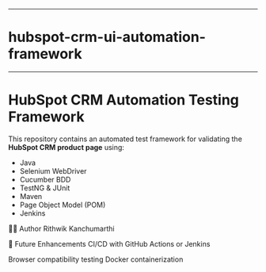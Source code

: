 ----------------------------------------------------------------------
# hubspot-crm-ui-automation-framework
----------------------------------------------------------------------
# HubSpot CRM Automation Testing Framework

This repository contains an automated test framework for validating the **HubSpot CRM product page** using:

- Java
- Selenium WebDriver
- Cucumber BDD
- TestNG & JUnit
- Maven
- Page Object Model (POM)
- Jenkins

👨‍💻 Author
Rithwik Kanchumarthi

📌 Future Enhancements
CI/CD with GitHub Actions or Jenkins

Browser compatibility testing
Docker containerization


